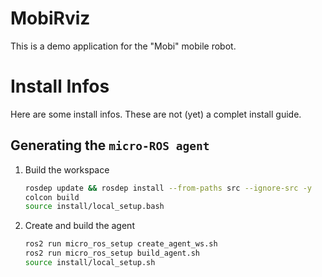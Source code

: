 # MobiRviz

This is a demo application for the "Mobi" mobile robot.

# Install Infos

Here are some install infos. These are not (yet) a complet install guide.

## Generating the `micro-ROS agent`

1. Build the workspace

    ```bash
    rosdep update && rosdep install --from-paths src --ignore-src -y
    colcon build
    source install/local_setup.bash
    ```

2. Create and build the agent

    ```bash
    ros2 run micro_ros_setup create_agent_ws.sh
    ros2 run micro_ros_setup build_agent.sh
    source install/local_setup.sh
    ```